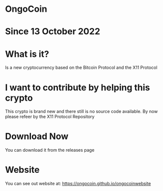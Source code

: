 # OngoCoin
# Since 13 October 2022

# What is it?
Is a new cryptocurrency based on the Bitcoin Protocol and the X11 Protocol

# I want to contribute by helping this crypto
This crypto is brand new and there still is no source code available. By now please refeer by the X11 Protocol Repository

# Download Now
You can download it from the releases page

# Website
You can see out website at: https://ongocoin.github.io/ongocoinwebsite
